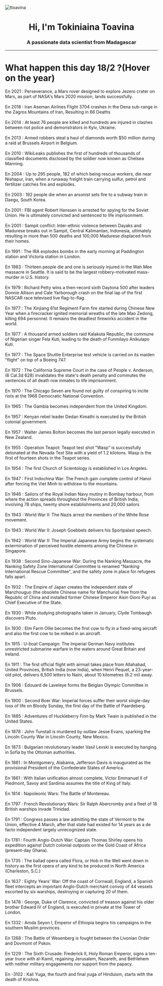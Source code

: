 
<p align="left"> <img src="https://komarev.com/ghpvc/?username=ttoavina&label=Profile%20views&color=0e75b6&style=flat" alt="ttoavina" /> </p>
<h1 align="center">Hi, I'm Tokiniaina Toavina</h1>
<h3 align="center">A passionate data scientist from Madagascar</h3>
    
<hr/>
<h1> What happen this day 18/2 ?(Hover on the year)</h1>

En 2021 : Perseverance, a Mars rover designed to explore Jezero crater on Mars, as part of NASA's Mars 2020 mission, lands successfully.
<br/><br/>
En 2018 : Iran Aseman Airlines Flight 3704 crashes in the Dena sub-range in the Zagros Mountains of Iran, Resulting in 66 Deaths
<br/><br/>
En 2014 : At least 76 people are killed and hundreds are injured in clashes between riot police and demonstrators in Kyiv, Ukraine.
<br/><br/>
En 2013 : Armed robbers steal a haul of diamonds worth $50 million during a raid at Brussels Airport in Belgium.
<br/><br/>
En 2010 : WikiLeaks publishes the first of hundreds of thousands of classified documents disclosed by the soldier now known as Chelsea Manning.
<br/><br/>
En 2004 : Up to 295 people, 182 of which being rescue workers, die near Nishapur, Iran, when a runaway freight train carrying sulfur, petrol and fertilizer catches fire and explodes.
<br/><br/>
En 2003 : 192 people die when an arsonist sets fire to a subway train in Daegu, South Korea.
<br/><br/>
En 2001 : FBI agent Robert Hanssen is arrested for spying for the Soviet Union. He is ultimately convicted and sentenced to life imprisonment.
<br/><br/>
En 2001 : Sampit conflict: Inter-ethnic violence between Dayaks and Madurese breaks out in Sampit, Central Kalimantan, Indonesia, ultimately resulting in more than 500 deaths and 100,000 Madurese displaced from their homes.
<br/><br/>
En 1991 : The IRA explodes bombs in the early morning at Paddington station and Victoria station in London.
<br/><br/>
En 1983 : Thirteen people die and one is seriously injured in the Wah Mee massacre in Seattle. It is said to be the largest robbery-motivated mass-murder in U.S. history.
<br/><br/>
En 1979 : Richard Petty wins a then-record sixth Daytona 500 after leaders Donnie Allison and Cale Yarborough crash on the final lap of the first NASCAR race televised live flag-to-flag.
<br/><br/>
En 1977 : The Xinjiang 61st Regiment Farm fire started during Chinese New Year when a firecracker ignited memorial wreaths of the late Mao Zedong, killing 694 personnel. It remains the deadliest fireworks accident in the world.
<br/><br/>
En 1977 : A thousand armed soldiers raid Kalakuta Republic, the commune of Nigerian singer Fela Kuti, leading to the death of Funmilayo Anikulapo Kuti.
<br/><br/>
En 1977 : The Space Shuttle Enterprise test vehicle is carried on its maiden "flight" on top of a Boeing 747.
<br/><br/>
En 1972 : The California Supreme Court in the case of People v. Anderson, (6 Cal.3d 628) invalidates the state's death penalty and commutes the sentences of all death row inmates to life imprisonment.
<br/><br/>
En 1970 : The Chicago Seven are found not guilty of conspiring to incite riots at the 1968 Democratic National Convention.
<br/><br/>
En 1965 : The Gambia becomes independent from the United Kingdom.
<br/><br/>
En 1957 : Kenyan rebel leader Dedan Kimathi is executed by the British colonial government.
<br/><br/>
En 1957 : Walter James Bolton becomes the last person legally executed in New Zealand.
<br/><br/>
En 1955 : Operation Teapot: Teapot test shot "Wasp" is successfully detonated at the Nevada Test Site with a yield of 1.2 kilotons.  Wasp is the first of fourteen shots in the Teapot series.
<br/><br/>
En 1954 : The first Church of Scientology is established in Los Angeles.
<br/><br/>
En 1947 : First Indochina War: The French gain complete control of Hanoi after forcing the Viet Minh to withdraw to the mountains.
<br/><br/>
En 1946 : Sailors of the Royal Indian Navy mutiny in Bombay harbour, from where the action spreads throughout the Provinces of British India, involving 78 ships, twenty shore establishments and 20,000 sailors
<br/><br/>
En 1943 : World War II: The Nazis arrest the members of the White Rose movement.
<br/><br/>
En 1943 : World War II: Joseph Goebbels delivers his Sportpalast speech.
<br/><br/>
En 1942 : World War II: The Imperial Japanese Army begins the systematic extermination of perceived hostile elements among the Chinese in Singapore.
<br/><br/>
En 1938 : Second Sino-Japanese War: During the Nanking Massacre, the Nanking Safety Zone International Committee is renamed "Nanking International Rescue Committee", and the safety zone in place for refugees falls apart.
<br/><br/>
En 1932 : The Empire of Japan creates the independent state of Manzhouguo (the obsolete Chinese name for Manchuria) free from the Republic of China and installed former Chinese Emperor Aisin Gioro Puyi as Chief Executive of the State.
<br/><br/>
En 1930 : While studying photographs taken in January, Clyde Tombaugh discovers Pluto.
<br/><br/>
En 1930 : Elm Farm Ollie becomes the first cow to fly in a fixed-wing aircraft and also the first cow to be milked in an aircraft.
<br/><br/>
En 1915 : U-boat Campaign: The Imperial German Navy institutes unrestricted submarine warfare in the waters around Great Britain and Ireland.
<br/><br/>
En 1911 : The first official flight with airmail takes place from Allahabad, United Provinces, British India (now India), when Henri Pequet, a 23-year-old pilot, delivers 6,500 letters to Naini, about 10 kilometres (6.2 mi) away.
<br/><br/>
En 1906 : Édouard de Laveleye forms the Belgian Olympic Committee in Brussels.
<br/><br/>
En 1900 : Second Boer War: Imperial forces suffer their worst single-day loss of life on Bloody Sunday, the first day of the Battle of Paardeberg.
<br/><br/>
En 1885 : Adventures of Huckleberry Finn by Mark Twain is published in the United States.
<br/><br/>
En 1878 : John Tunstall is murdered by outlaw Jesse Evans, sparking the Lincoln County War in Lincoln County, New Mexico.
<br/><br/>
En 1873 : Bulgarian revolutionary leader Vasil Levski is executed by hanging in Sofia by the Ottoman authorities.
<br/><br/>
En 1861 : In Montgomery, Alabama, Jefferson Davis is inaugurated as the provisional President of the Confederate States of America.
<br/><br/>
En 1861 : With Italian unification almost complete, Victor Emmanuel II of Piedmont, Savoy and Sardinia assumes the title of King of Italy.
<br/><br/>
En 1814 : Napoleonic Wars: The Battle of Montereau.
<br/><br/>
En 1797 : French Revolutionary Wars: Sir Ralph Abercromby and a fleet of 18 British warships invade Trinidad.
<br/><br/>
En 1791 : Congress passes a law admitting the state of Vermont to the Union, effective 4 March, after that state had existed for 14 years as a de facto independent largely unrecognized state.
<br/><br/>
En 1781 : Fourth Anglo-Dutch War: Captain Thomas Shirley opens his expedition against Dutch colonial outposts on the Gold Coast of Africa (present-day Ghana).
<br/><br/>
En 1735 : The ballad opera called Flora, or Hob in the Well went down in history as the first opera of any kind to be produced in North America (Charleston, S.C.)
<br/><br/>
En 1637 : Eighty Years' War: Off the coast of Cornwall, England, a Spanish fleet intercepts an important Anglo-Dutch merchant convoy of 44 vessels escorted by six warships, destroying or capturing 20 of them.
<br/><br/>
En 1478 : George, Duke of Clarence, convicted of treason against his older brother Edward IV of England, is executed in private at the Tower of London.
<br/><br/>
En 1332 : Amda Seyon I, Emperor of Ethiopia begins his campaigns in the southern Muslim provinces.
<br/><br/>
En 1268 : The Battle of Wesenberg is fought between the Livonian Order and Dovmont of Pskov.
<br/><br/>
En 1229 : The Sixth Crusade: Frederick II, Holy Roman Emperor, signs a ten-year truce with al-Kamil, regaining Jerusalem, Nazareth, and Bethlehem with neither military engagements nor support from the papacy.
<br/><br/>
En -3102 : Kali Yuga, the fourth and final yuga of Hinduism, starts with the death of Krishna.
<br/><br/>
